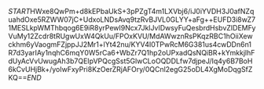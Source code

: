 $START$HWxe8QwPm+d8kEPbaUkS+3pPZgT4m1LXVbj6/iJ0iYVDH3J0afNZquahdOxe5RZWW07jC+UdxoLNDsAvq9tzRvBJVL0GLYY+aFg++EUFD3i8wZ71MESLkpWMThbqog6E9iR8yrPewI9Ncx7JklJvIDwsyFuQesbrdHsbvZIDEMFyVuMy12Zcdr8tRUgwUxW4QkUu/FPOxKVU/MdAWwznRsPKqzRBC1hOiiXewckhm6yVaogmFZjppJJ2Mr1+lYt42nu/KYV4I0TPwRcM6G381us4cwDDn6n1R7d3yarIAy1nqhC6mqY0W5rCa6+WbZr7Q1hp2oUPxadQsNQiBR+kYmkkjlhFdUyAcVvUwugAh3b7QEIpVPQcgSst5GlwCLoOQDDLfw7djpeJ/Iq4y6B7BoH6kCvUHjBk+/yoIwFxyPri8KzOerZRjAFOry/0QCnl2egG25oDL4XgMoDqgSfZKQ==$END$